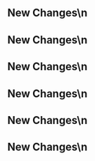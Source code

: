 ## New Changes\n
## New Changes\n
## New Changes\n
## New Changes\n
## New Changes\n
## New Changes\n
